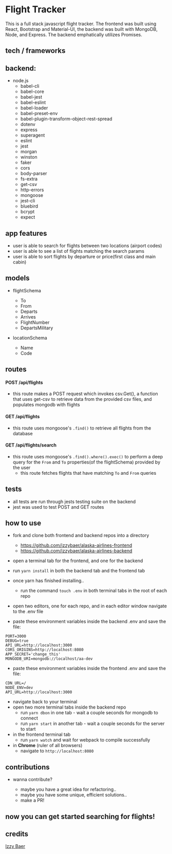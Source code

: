 # Flight Tracker 

This is a full stack javascript flight tracker. The frontend was built using React, Bootstrap and Material-UI, the backend was built with MongoDB, Node, and Express. The backend emphatically utilizes Promises.

## tech / frameworks

## backend:
  - node.js
    - babel-cli
    - babel-core
    - babel-jest
    - babel-eslint
    - babel-loader
    - babel-preset-env
    - babel-plugin-transform-object-rest-spread
    - dotenv
    - express
    - superagent
    - eslint
    - jest
    - morgan
    - winston
    - faker
    - cors
    - body-parser
    - fs-extra
    - get-csv
    - http-errors
    - mongoose
    - jest-cli
    - bluebird
    - bcrypt
    - expect

## app features

- user is able to search for flights between two locations (airport codes)
- user is able to see a list of flights matching the search params
- user is able to sort flights by departure or price(first class and main cabin)

## models

- flightSchema
    - To
    - From
    - Departs
    - Arrives
    - FlightNumber
    - DepartsMilitary

- locationSchema
    - Name
    - Code

## routes

#### POST /api/flights

- this route makes a POST request which invokes csv.Get(), a function that uses get-csv to retrieve data from the provided csv files, and populates mongodb with flights

#### GET /api/flights

- this route uses mongoose's `.find()` to retrieve all flights from the database

#### GET /api/flights/search

- this route uses mongoose's `.find().where().exec()` to perform a deep query for the `From` and `To` properties(of the flightSchema) provided by the user
    - this route fetches flights that have matching `To` and `From` queries
    
## tests

- all tests are run through jests testing suite on the backend
- jest was used to test POST and GET routes

## how to use

- fork and clone both frontend and backend repos into a directory
    - https://github.com/izzybaer/alaska-airlines-frontend
    - https://github.com/izzybaer/alaska-airlines-backend 

- open a terminal tab for the frontend, and one for the backend
- run `yarn install` in both the backend tab and the frontend tab
- once yarn has finished installing..
    - run the command `touch .env` in both terminal tabs in the root of each repo
- open two editors, one for each repo, and in each editor window navigate to the .env file
- paste these environment variables inside the backend .env and save the file: 

``` 
PORT=3000
DEBUG=true
API_URL=http://localhost:3000
CORS_ORIGINS=http://localhost:8080
APP_SECRET='change_this'
MONGODB_URI=mongodb://localhost/aa-dev
```

- paste these environment variables inside the frontend .env and save the file:

```
CDN_URL=/
NODE_ENV=dev
API_URL=http://localhost:3000
```
- navigate back to your terminal
- open two more terminal tabs inside the backend repo
    - run `yarn dbon` in one tab - wait a couple seconds for mongodb to connect
    - run `yarn start` in another tab - wait a couple seconds for the server to start
- in the frontend terminal tab 
    - run `yarn watch` and wait for webpack to compile successfully
- in **Chrome** (ruler of all browsers)
    - navigate to `http://localhost:8080`

## contributions
    
- wanna contribute?

    - maybe you have a great idea for refactoring..
    - maybe you have some unique, efficient solutions..
    - make a PR! 
        


## now you can get started searching for flights!







## credits


[Izzy Baer](https://github.com/izzybaer)
